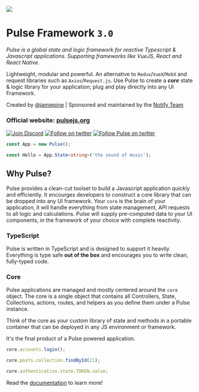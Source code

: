 <img src="https://i.ibb.co/nPLDJ12/Screen-Shot-2020-10-22-at-18-54-45.png"></img>



# Pulse Framework `3.0`

_Pulse is a global state and logic framework for reactive Typescript & Javascript applications. Supporting frameworks like VueJS, React and React Native._

Lightweight, modular and powerful. An alternative to `Redux`/`VueX`/`MobX` and request libraries such as `Axios`/`Request.js`. Use Pulse to create a **_core_** state & logic library for your application; plug and play directly into any UI Framework.

Created by [@jamiepine]() | Sponsored and maintained by the [Notify Team]()

### Official website: [pulsejs.org](https://pulsejs.org/v3/introduction/what-is-pulse.html)

<p align="left">
  <a href="https://discord.gg/RjG8ShB"><img src="https://discordapp.com/api/guilds/658189217746255881/embed.png" alt="Join Discord"></a>
   <a href="https://twitter.com/jamiepine"><img src="https://img.shields.io/twitter/follow/jamiepine.svg?label=Jamie's Twitter" alt="Follow on twitter"></a>
  <a href="https://twitter.com/pulseframework"><img src="https://img.shields.io/twitter/follow/pulseframework.svg?label=Pulse+Twitter" alt="Follow Pulse on twitter"></a>
</p>

```ts
const App = new Pulse();

const Hello = App.State<string>('the sound of music');
```

## Why Pulse?

Pulse provides a clean-cut toolset to build a Javascript application quickly and efficiently. It encourges developers to construct a core library that can be dropped into any UI framework. Your `core` is the brain of your application, it will handle everything from state management, API requests to all logic and calculations. Pulse will supply pre-computed data to your UI components, in the framework of your choice with complete reactivity.

### TypeScript

Pulse is written in TypeScript and is designed to support it heavily. Everything is type safe **out of the box** and encourages you to write clean, fully-typed code.

### Core

Pulse applications are managed and mostly centered around the `core` object. The core is a single object that contains all Controllers, State, Collections, actions, routes, and helpers as you define them under a Pulse instance.

Think of the core as your custom library of state and methods in a portable container that can be deployed in any JS environment or framework.

It's the final product of a Pulse powered application.

```ts
core.accounts.login();

core.posts.collection.findById(21);

core.authentication.state.TOKEN.value;
```

Read the [documentation](https://pulsejs.org/v3/introduction/what-is-pulse.html) to learn more!
